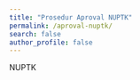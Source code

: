```yaml
---
title: "Prosedur Aproval NUPTK"
permalink: /aproval-nuptk/
search: false
author_profile: false
---
```

NUPTK